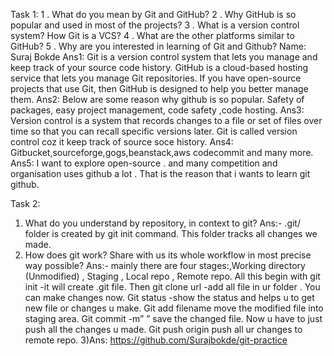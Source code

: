 Task 1:
1
.
What do you mean by Git and GitHub?
2
.
Why GitHub is so popular and used in most of the projects?
3
.
What is a version control system? How Git is a VCS?
4
.
What are the other platforms similar to GitHub?
5
.
Why are you interested in learning of Git and Github?
Name: Suraj Bokde
Ans1:
Git is a version control system that lets you manage and keep track of your source code history. GitHub is a cloud-based hosting service that lets you manage Git repositories. If you have open-source projects that use Git, then GitHub is designed to help you better manage them.
Ans2:
Below are some reason why github is so popular.
Safety of packages,
easy project management,
code safety
,code hosting.
Ans3:
Version control is a system that records changes to a file or set of files over time so that you can recall specific versions later.
Git is called version control coz it keep track of source soce history.
Ans4:
Gitbucket,sourceforge,gogs,beanstack,aws codecommit and many more.
Ans5:
I want to explore open-source . and many competition and organisation uses github a lot .
That is the reason that i wants to learn git github.




Task 2:
1) What do you understand by repository, in context to git?
Ans:-
 .git/ folder is created by git init command. 
This folder tracks all changes we made.
2) How does git work? Share with us its whole workflow in most precise way possible?
Ans:- mainly there are four stages:,Working directory (Unmodified) , Staging , Local repo , Remote repo.
All this begin with git init -it will create .git file.
Then git clone url -add all file in ur folder .
You can make changes now.
Git status -show the status and helps u to get new file or changes u make.
Git add filename move the modified file into staging area.
Git commit -m” ” save the changed file.
Now u have to just push all the changes u made.
Git push origin push all ur changes to remote repo.
3)Ans: 
https://github.com/Surajbokde/git-practice